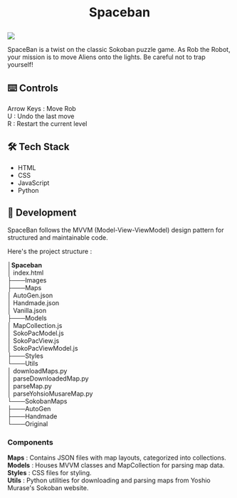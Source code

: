 # <p align="center">Spaceban</p>
<img src="https://ibb.co/hHYLZdN"></img>
    
SpaceBan is a twist on the classic Sokoban puzzle game. As Rob the Robot, your mission is to move Aliens onto the lights. Be careful not to trap yourself!

## ⌨️ Controls
Arrow Keys : Move Rob <br/>
U : Undo the last move <br/>
R : Restart the current level<br/>

## 🛠️ Tech Stack
<ul>
    <li>HTML
    <li>CSS
    <li>JavaScript
    <li>Python
</ul>

## 🧐 Development
        
SpaceBan follows the MVVM (Model-View-ViewModel) design pattern for structured and maintainable code.<br/> 

<p>Here's the project structure :</p>
│<b>Spaceban</b><br/>
│   index.html<br/>
├───Images<br/>
├───Maps<br/>
│       AutoGen.json<br/>
│       Handmade.json<br/>
│       Vanilla.json<br/>
├───Models<br/>
│       MapCollection.js<br/>
│       SokoPacModel.js<br/>
│       SokoPacView.js<br/>
│       SokoPacViewModel.js<br/>
├───Styles<br/>
└───Utils<br/>
    │   downloadMaps.py<br/>
    │   parseDownloadedMap.py<br/>
    │   parseMap.py<br/>
    │   parseYohsioMusareMap.py<br/>
    └───SokobanMaps<br/>
        ├───AutoGen<br/>
        ├───Handmade<br/>
        └───Original<br/>

### Components
<b>Maps</b> : Contains JSON files with map layouts, categorized into collections.<br/>
<b>Models</b> : Houses MVVM classes and MapCollection for parsing map data.<br/>
<b>Styles</b> : CSS files for styling.<br/>
<b>Utils</b> : Python utilities for downloading and parsing maps from Yoshio Murase's Sokoban website.<br/>